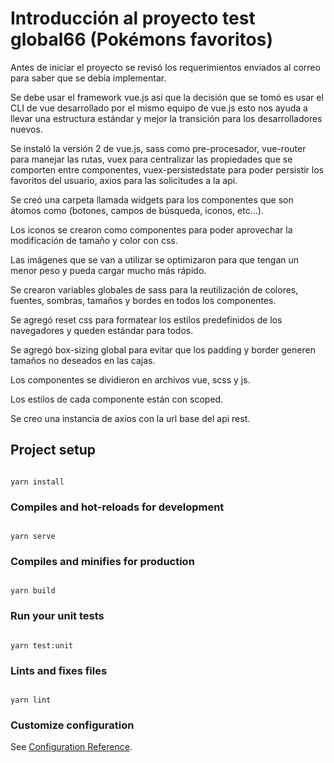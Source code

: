 
#  Introducción al proyecto test global66 (Pokémons favoritos)

  
Antes de iniciar el proyecto se revisó los requerimientos enviados al correo para saber que se debía implementar.

Se debe usar el framework vue.js así que la decisión que se tomó es usar el CLI de vue desarrollado por el mismo equipo de vue.js esto nos ayuda a llevar una estructura estándar y mejor la transición para los desarrolladores nuevos.

Se instaló la versión 2 de vue.js, sass como pre-procesador, vue-router para manejar las rutas, vuex para centralizar las propiedades que se comporten entre componentes, vuex-persistedstate para poder persistir los favoritos del usuario, axios para las solicitudes a la api.

Se creó una carpeta llamada widgets para los componentes que son átomos como (botones, campos de búsqueda, iconos, etc...).

Los iconos se crearon como componentes para poder aprovechar la modificación de tamaño y color con css.

Las imágenes que se van a utilizar se optimizaron para que tengan un menor peso y pueda cargar mucho más rápido.

Se crearon variables globales de sass para la reutilización de colores, fuentes, sombras, tamaños y  bordes en todos los componentes.

Se agregó reset css para formatear los estilos predefinidos de los navegadores y queden estándar para todos.

Se agregó box-sizing global para evitar que los padding y border generen tamaños no deseados en las cajas.

Los componentes se dividieron en archivos vue, scss y js. 

Los estilos de cada componente están con scoped.

Se creo una instancia de axios con la url base del api rest.


##  Project setup

```

yarn install

```

  

###  Compiles and hot-reloads for development

```

yarn serve

```

  

###  Compiles and minifies for production

```

yarn build

```

  

###  Run your unit tests

```

yarn test:unit

```

  

###  Lints and fixes files

```

yarn lint

```

  

###  Customize configuration

See [Configuration Reference](https://cli.vuejs.org/config/).